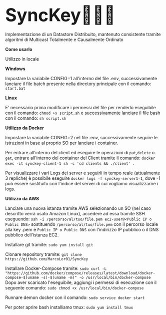 # <span style="font-size: 2em;">**SyncKey**💾👨‍💻</span>

Implementazione di un Datastore Distribuito, mantenuto consistente tramite algoritmi di Multicast Totalmente e Causalmente Ordinato

**Come usarlo**

Utilizzo in locale

**Windows**

Impostare la variabile CONFIG=1 all'interno del file .env, successivamente lanciare il file batch presente nella directory principale con il comando: ```start.bat```

**Linux**

E' necessario prima modificare i permessi del file per renderlo eseguibile con il comando: ```chmod +x script.sh``` e successivamente lanciare il file bash con il comando: ```sh script.sh```

**Utilizzo da Docker**

Impostare la variabile CONFIG=2 nel file .env, successivamente seguire le istruzioni in base al proprio SO per lanciare i container.

Per entrare all'interno del client ed eseguire le operazioni di ```put```,```delete``` o ```get```, entrare all'interno del container del Client tramite il comando: ```docker exec -it synckey-client-1 sh -c 'cd clients && ./client' ```.

Per visualizzare i vari Logs dei server e seguirli in tempo reale (attualmente 3 repliche) è possibile eseguire 
```docker logs -f synckey-server1-1```, dove -1 può essere sostituito con l'indice del server di cui vogliamo visualizzarne i logs.

**Utilizzo da AWS**

Lanciare una nuova istanza tramite AWS selezionando un SO (nel caso descritto verrà usato Amazon Linux), accedere ad essa tramite SSH eseguendo: 
```ssh -i /percorso/al/tuo/file.pem ec2-user@<Public IP o Public DNS>``` sostituendo ```/percorso/al/tuo/file.pem``` con il percorso locale alla key .pem e ```Public IP o Public DNS``` con l'indirizzo IP pubblico o il DNS pubblico dell'istanza EC2. 

Installare git tramite: ```sudo yum install git```

Clonare repository tramite: ```git clone https://github.com/MarcoLor01/SyncKey```

Installare Docker-Compose tramite: 
```sudo curl -L "https://github.com/docker/compose/releases/latest/download/docker-compose-$(uname -s)-$(uname -m)" -o /usr/local/bin/docker-compose```
Dopo aver scaricato l'eseguibile, aggiungi i permessi di esecuzione con il seguente comando:
```sudo chmod +x /usr/local/bin/docker-compose```

Runnare demon docker con il comando: ```sudo service docker start```

Per poter aprire bash installiamo tmux: ```sudo yum install tmux```


